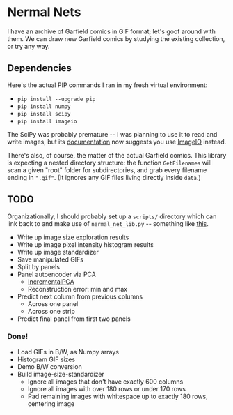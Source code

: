# Nermal Nets

I have an archive of Garfield comics in GIF format; let's goof around with them.
We can draw new Garfield comics by studying the existing collection, or try
any way.

## Dependencies

Here's the actual PIP commands I ran in my fresh virtual environment:

* `pip install --upgrade pip`
* `pip install numpy`
* `pip install scipy`
* `pip install imageio`

The SciPy was probably premature -- I was planning to use it to read and write
images, but its
[documentation](https://docs.scipy.org/doc/scipy/reference/generated/scipy.misc.imread.html)
now suggests you use [ImageIO](http://imageio.readthedocs.io/en/latest/index.html)
instead.

There's also, of course, the matter of the actual Garfield comics.  This library
is expecting a nested directory structure: the function `GetFilenames` will
scan a given "root" folder for subdirectories, and grab every filename ending
in `".gif"`.  (It ignores any GIF files living directly inside `data`.)

## TODO

Organizationally, I should probably set up a `scripts/` directory which can link
back to and make use of `nermal_net_lib.py` -- something like
[this](https://docs.python-guide.org/writing/structure/#test-suite).

* Write up image size exploration results
* Write up image pixel intensity histogram results
* Write up image standardizer
* Save manipulated GIFs
* Split by panels
* Panel autoencoder via PCA
  * [IncrementalPCA](http://scikit-learn.org/stable/modules/generated/sklearn.decomposition.IncrementalPCA.html#sklearn-decomposition-incrementalpca)
  * Reconstruction error: min and max
* Predict next column from previous columns
  * Across one panel
  * Across one strip
* Predict final panel from first two panels

### Done!

* Load GIFs in B/W, as Numpy arrays
* Histogram GIF sizes
* Demo B/W conversion
* Build image-size-standardizer
  * Ignore all images that don't have exactly 600 columns
  * Ignore all images with over 180 rows or under 170 rows
  * Pad remaining images with whitespace up to exactly 180 rows, centering image
